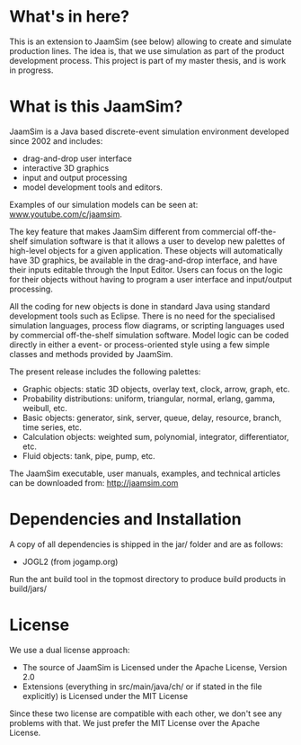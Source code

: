 # What's in here?

This is an extension to JaamSim (see below) allowing to create and simulate production lines.
The idea is, that we use simulation as part of the product development process.
This project is part of my master thesis, and is work in progress.


# What is this JaamSim?

JaamSim is a Java based discrete-event simulation environment developed since 2002 and includes: 
- drag-and-drop user interface 
- interactive 3D graphics 
- input and output processing 
- model development tools and editors. 

Examples of our simulation models can be seen at: 
www.youtube.com/c/jaamsim. 

The key feature that makes JaamSim different from commercial off-the-shelf 
simulation software is that it allows a user to develop new palettes of 
high-level objects for a given application. These objects will automatically 
have 3D graphics, be available in the drag-and-drop interface, and have their 
inputs editable through the Input Editor. Users can focus on the logic for their 
objects without having to program a user interface and input/output processing. 

All the coding for new objects is done in standard Java using standard 
development tools such as Eclipse. There is no need for the specialised 
simulation languages, process flow diagrams, or scripting languages used by 
commercial off-the-shelf simulation software. Model logic can be coded directly 
in either a event- or process-oriented style using a few simple classes and 
methods provided by JaamSim.

The present release includes the following palettes:
- Graphic objects: static 3D objects, overlay text, clock, arrow, graph, etc.
- Probability distributions: uniform, triangular, normal, erlang, gamma, weibull, etc.
- Basic objects: generator, sink, server, queue, delay, resource, branch, time series, etc.
- Calculation objects: weighted sum, polynomial, integrator, differentiator, etc.
- Fluid objects: tank, pipe, pump, etc.

The JaamSim executable, user manuals, examples, and technical articles can be downloaded
from:
http://jaamsim.com

# Dependencies and Installation

A copy of all dependencies is shipped in the jar/ folder and are as follows:
- JOGL2 (from jogamp.org)

Run the ant build tool in the topmost directory to produce build products
in build/jars/

# License

We use a dual license approach:

- The source of JaamSim is Licensed under the Apache License, Version 2.0
- Extensions (everything in src/main/java/ch/ or if stated in the file explicitly) is Licensed under the MIT License

Since these two license are compatible with each other, we don't see any problems with that.
We just prefer the MIT License over the Apache License.